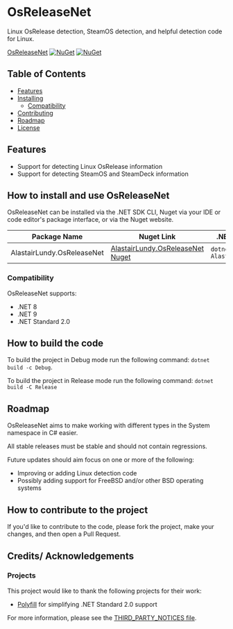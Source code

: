 # OsReleaseNet
Linux OsRelease detection, SteamOS detection, and helpful detection code for Linux.

[OsReleaseNet](https://www.nuget.org/packages/AlastairLundy.OsReleaseNet/) [![NuGet](https://img.shields.io/nuget/v/AlastairLundy.OsReleaseNet.svg)](https://www.nuget.org/packages/AlastairLundy.OsReleaseNet/)  [![NuGet](https://img.shields.io/nuget/dt/AlastairLundy.OsReleaseNet.svg)](https://www.nuget.org/packages/AlastairLundy.OsReleaseNet/)

## Table of Contents
* [Features](#features)
* [Installing](#how-to-install-and-use-osreleasenet)
    * [Compatibility](#compatibility)
* [Contributing](#how-to-contribute)
* [Roadmap](#roadmap)
* [License](#license)

## Features
* Support for detecting Linux OsRelease information
* Support for detecting SteamOS and SteamDeck information


## How to install and use OsReleaseNet
OsReleaseNet can be installed via the .NET SDK CLI, Nuget via your IDE or code editor's package interface, or via the Nuget website.

| Package Name                | Nuget Link                                                                                  | .NET SDK CLI command                               |
|-----------------------------|---------------------------------------------------------------------------------------------|----------------------------------------------------|
| AlastairLundy.OsReleaseNet | [AlastairLundy.OsReleaseNet Nuget](https://nuget.org/packages/AlastairLundy.OsReleaseNet) | ``dotnet add package AlastairLundy.OsReleaseNet`` |

### Compatibility
OsReleaseNet supports:
* .NET 8
* .NET 9
* .NET Standard 2.0

## How to build the code
To build the project in Debug mode run the following command: ``dotnet build -c Debug``.

To build the project in Release mode run the following command: ``dotnet build -C Release``

## Roadmap
OsReleaseNet aims to make working with different types in the System namespace in C# easier.

All stable releases must be stable and should not contain regressions.

Future updates should aim focus on one or more of the following:
* Improving or adding Linux detection code
* Possibly adding support for FreeBSD and/or other BSD operating systems

## How to contribute to the project
If you'd like to contribute to the code, please fork the project, make your changes, and then open a Pull Request.

## Credits/ Acknowledgements

### Projects
This project would like to thank the following projects for their work:
* [Polyfill](https://github.com/SimonCropp/Polyfill) for simplifying .NET Standard 2.0 support

For more information, please see the [THIRD_PARTY_NOTICES file](https://github.com/alastairlundy/OsReleaseNet/blob/main/THIRD_PARTY_NOTICES.txt).
